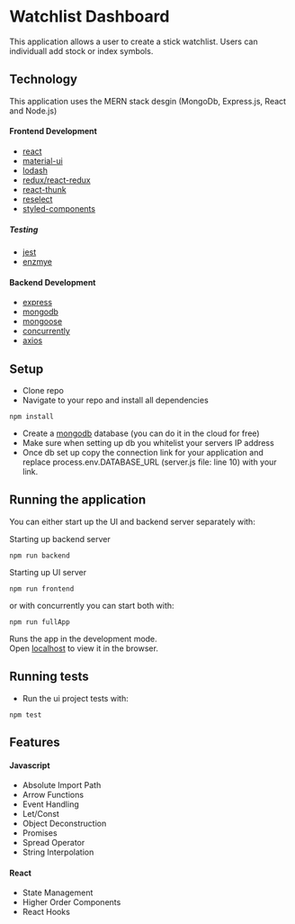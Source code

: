 # Watchlist Dashboard

This application allows a user to create a stick watchlist. Users can individuall add stock or index symbols.

## Technology

This application uses the MERN stack desgin (MongoDb, Express.js, React and Node.js)

#### Frontend Development

- [react](https://reactjs.org)
- [material-ui](https://material-ui.com)
- [lodash](https://lodash.com)
- [redux/react-redux](https://react-redux.js.org)
- [react-thunk](https://github.com/reduxjs/redux-thunk)
- [reselect](https://github.com/reduxjs/reselect)
- [styled-components](https://www.styled-components.com/)

##### Testing

- [jest](https://jestjs.io)
- [enzmye](https://airbnb.io/enzyme/)

#### Backend Development

- [express](https://expressjs.com)
- [mongodb](https://www.mongodb.com)
- [mongoose](https://mongoosejs.com/docs/)
- [concurrently](https://www.npmjs.com/package/concurrently)
- [axios](https://www.npmjs.com/package/axios)

## Setup
- Clone repo
- Navigate to your repo and install all dependencies
```
npm install
```
- Create a [mongodb](https://www.mongodb.com) database (you can do it in the cloud for free)
- Make sure when setting up db you whitelist your servers IP address
- Once db set up copy the connection link for your application and replace process.env.DATABASE_URL (server.js file: line 10) with your link. 

## Running the application
You can either start up the UI and backend server separately with:

Starting up backend server
```
npm run backend
```

Starting up UI server
```
npm run frontend
```

or with concurrently you can start both with:
```
npm run fullApp
```

Runs the app in the development mode.<br>
Open [localhost](http://localhost:3000) to view it in the browser.


## Running tests

- Run the ui project tests with:

```
npm test
```

## Features

#### Javascript

- Absolute Import Path
- Arrow Functions
- Event Handling
- Let/Const
- Object Deconstruction
- Promises
- Spread Operator
- String Interpolation

#### React

- State Management
- Higher Order Components
- React Hooks
